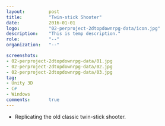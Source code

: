 ```yaml
---
layout:			post
title:			"Twin-stick Shooter"
date:			2016-01-01
logo:			"02-perproject-2dtopdownrpg-data/icon.jpg"
description:	"This is temp description."
role:			"--"
organization:	"--"

screenshots:
- 02-perproject-2dtopdownrpg-data/01.jpg
- 02-perproject-2dtopdownrpg-data/02.jpg
- 02-perproject-2dtopdownrpg-data/03.jpg
tag:
- Unity 3D
- C#
- Windows
comments:		true
---
```


* Replicating the old classic twin-stick shooter.